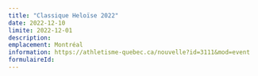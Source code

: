 ```yaml
---
title: "Classique Heloïse 2022"
date: 2022-12-10
limite: 2022-12-01
description:
emplacement: Montréal
information: https://athletisme-quebec.ca/nouvelle?id=3111&mod=event
formulaireId: 
---
```

